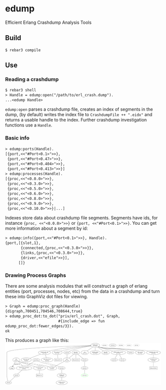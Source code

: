 # edump

Efficient Erlang Crashdump Analysis Tools

## Build

    $ rebar3 compile

## Use

### Reading a crashdump

```
$ rebar3 shell
> Handle = edump:open("/path/to/erl_crash.dump").
...<edump Handle>
```

`edump:open` parses a crashdump file, creates an index of segments in the dump, (by default) writes the index file to `CrashdumpFile ++ ".eidx"` and returns a usable handle to the index. Further crashdump investigation functions use a `Handle`.

### Basic info

```
> edump:ports(Handle).
[{port,<<"#Port<0.1>">>},
 {port,<<"#Port<0.47>">>},
 {port,<<"#Port<0.404>">>},
 {port,<<"#Port<0.413>">>}]
> edump:processes(Handle).
[{proc,<<"<0.0.0>">>},
 {proc,<<"<0.3.0>">>},
 {proc,<<"<0.5.0>">>},
 {proc,<<"<0.6.0>">>},
 {proc,<<"<0.8.0>">>},
 {proc,<<"<0.9.0>">>},
 {proc,<<"<0.10.0>">>}|...]
```

Indexes store data about crashdump file segments. Segments have ids, for instance `{proc, <<"<0.0.0>">>}` or `{port, <<"#Port<0.1>">>}`. You can get more information about a segment by id:

```
> edump:info({port,<<"#Port<0.1>">>}, Handle).
{port,[{slot,1},
       {connected,{proc,<<"<0.3.0>">>}},
       {links,{proc,<<"<0.3.0>">>}},
       {driver,<<"efile">>}],
      []}
```

### Drawing Process Graphs

There are some analysis modules that will construct a graph of erlang entities (port, processes, nodes, etc) from the data in a crashdump and turn these into GraphViz dot files for viewing.

```
> Graph = edump:proc_graph(Handle)
{digraph,700451,704546,708644,true}
> edump_proc_dot:to_dot("priv/erl_crash.dot", Graph,
                        #{include_edge => fun edump_proc_dot:fewer_edges/3}).
ok
```

This produces a graph like this:
![image](priv/erl_crash.png)